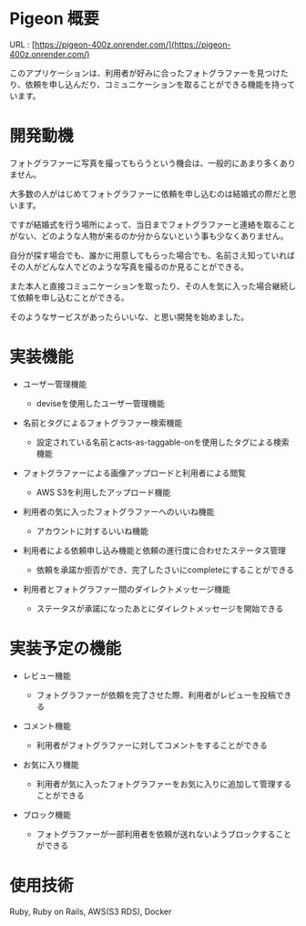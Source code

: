 # Pigeon 概要
URL : [https://pigeon-400z.onrender.com/](https://pigeon-400z.onrender.com/)

このアプリケーションは、利用者が好みに合ったフォトグラファーを見つけたり、依頼を申し込んだり、コミュニケーションを取ることができる機能を持っています。

# 開発動機
フォトグラファーに写真を撮ってもらうという機会は、一般的にあまり多くありません。

大多数の人がはじめてフォトグラファーに依頼を申し込むのは結婚式の際だと思います。

ですが結婚式を行う場所によって、当日までフォトグラファーと連絡を取ることがない、どのような人物が来るのか分からないという事も少なくありません。

自分が探す場合でも、誰かに用意してもらった場合でも、名前さえ知っていればその人がどんな人でどのような写真を撮るのか見ることができる。

また本人と直接コミュニケーションを取ったり、その人を気に入った場合継続して依頼を申し込むことができる。

そのようなサービスがあったらいいな、と思い開発を始めました。

# 実装機能
- ユーザー管理機能
  - deviseを使用したユーザー管理機能

- 名前とタグによるフォトグラファー検索機能
  - 設定されている名前とacts-as-taggable-onを使用したタグによる検索機能

- フォトグラファーによる画像アップロードと利用者による閲覧
  - AWS S3を利用したアップロード機能

- 利用者の気に入ったフォトグラファーへのいいね機能
  - アカウントに対するいいね機能

- 利用者による依頼申し込み機能と依頼の進行度に合わせたステータス管理
  - 依頼を承諾か拒否ができ、完了したさいにcompleteにすることができる

- 利用者とフォトグラファー間のダイレクトメッセージ機能
  - ステータスが承諾になったあとにダイレクトメッセージを開始できる

# 実装予定の機能
- レビュー機能
  - フォトグラファーが依頼を完了させた際、利用者がレビューを投稿できる

- コメント機能
  - 利用者がフォトグラファーに対してコメントをすることができる

- お気に入り機能
  - 利用者が気に入ったフォトグラファーをお気に入りに追加して管理することができる

- ブロック機能
  - フォトグラファーが一部利用者を依頼が送れないようブロックすることができる


# 使用技術
Ruby, Ruby on Rails, AWS(S3 RDS), Docker

